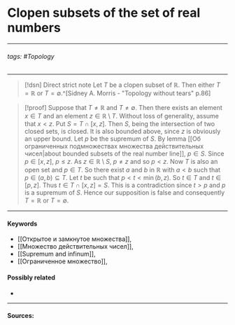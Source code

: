 # Clopen subsets of the set of real numbers
***
###### tags: #Topology 
***
>[!dsn] Direct strict note
>Let $T$ be a clopen subset of $\mathbb{R}$. Then either $T=\mathbb{R}$ or $T=\emptyset$.^[Sidney A. Morris - "Topology without tears" p.86]

>[!proof]
>Suppose that $T\ne\mathbb{R}$ and $T\ne\emptyset$. Then there exists an element $x\in T$ and an element $z\in\mathbb{R}\setminus T$. Without loss of generality, assume that $x<z$. Put $S=T\cap[x,z]$. Then $S$, being the intersection of two closed sets, is closed. It is also bounded above, since $z$ is obviously an upper bound. Let $p$ be the supremum of $S$. By lemma [[Об ограниченных подмножествах множества действительных чисел|about bounded subsets of the real number line]], $p\in S$. Since $p\in[x,z]$, $p\le z$. As $z\in\mathbb{R}\setminus S$, $p\ne z$ and so $p<z$.
>Now $T$ is also an open set and $p\in T$. So there exist $a$ and $b$ in $\mathbb{R}$ with $a<b$ such that $p\in(a,b)\subseteq T$. Let $t$ be such that $p<t<\min(b,z)$. So $t\in T$ and $t\in[p,z]$. Thus $t\in T\cap[x,z]=S$. This is a contradiction since $t>p$ and $p$ is a supremum of $S$. Hence our supposition is false and consequently $T=\mathbb{R}$ or $T=\emptyset$.
***
#### Keywords
- [[Открытое и замкнутое множества]],
- [[Множество действительных чисел]],
- [[Supremum and infinum]],
- [[Ограниченное множество]],
#### Possibly related
- 
***
#### Sources: